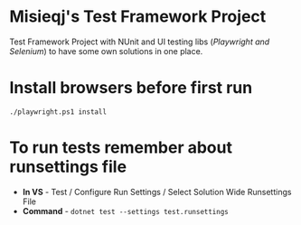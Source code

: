 ﻿# Misieqj's Test Framework Project
Test Framework Project with NUnit and UI testing libs (*Playwright and Selenium*) to have some own solutions in one place.

# Install browsers before first run
`./playwright.ps1 install`

# To run tests remember about runsettings file
* **In VS** - Test / Configure Run Settings / Select Solution Wide Runsettings File
* **Command** - `dotnet test --settings test.runsettings`